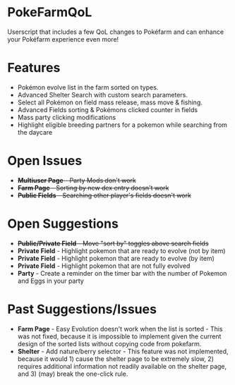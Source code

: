 # PokeFarmQoL
Userscript that includes a few QoL changes to Pokéfarm and can enhance your Pokéfarm experience even more!

# Features
- Pokémon evolve list in the farm sorted on types.
- Advanced Shelter Search with custom search parameters.
- Select all Pokémon on field mass release, mass move & fishing.
- Advanced Fields sorting & Pokémons clicked counter in fields
- Mass party clicking modifications
- Highlight eligible breeding partners for a pokemon while searching from the daycare

# Open Issues
- ~~**Multiuser Page** - Party Mods don't work~~
- ~~**Farm Page** - Sorting by new dex entry doesn't work~~
- ~~**Public Fields** - Searching other player's fields doesn't work~~

# Open Suggestions
- ~~**Public/Private Field** - Move "sort by" toggles above search fields~~
- **Private Field** - Highlight pokemon that are ready to evolve (not by item)
- **Private Field** - Highlight pokemon that are ready to evolve (by item)
- **Private Field** - Highlight pokemon that are not fully evolved
- **Party** - Create a reminder on the timer bar with the number of Pokemon and Eggs in your party

# Past Suggestions/Issues
- **Farm Page** - Easy Evolution doesn't work when the list is sorted - This was not fixed, because it is impossible to implement given the current design of the sorted lists without copying code from pokefarm.
- **Shelter** - Add nature/berry selector - This feature was not implemented, because it would 1) cause the shelter page to be extremely slow, 2) requires additional information not readily available on the shelter page, and 3) (may) break the one-click rule.
